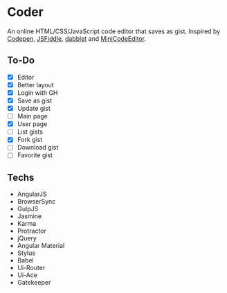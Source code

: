 # Coder
An online HTML/CSS/JavaScript code editor that saves as gist.
Inspired by [Codepen](http://codepen.io/), [JSFiddle](http://jsfiddle.net/), [dabblet](http://dabblet.com/) and [MiniCodeEditor](http://xem.github.io/miniCodeEditor/).

## To-Do
- [x] Editor
- [x] Better layout
- [x] Login with GH
- [x] Save as gist
- [x] Update gist
- [ ] Main page
- [x] User page
- [ ] List gists
- [x] Fork gist
- [ ] Download gist
- [ ] Favorite gist

## Techs
- AngularJS
- BrowserSync
- GulpJS
- Jasmine
- Karma
- Protractor
- jQuery
- Angular Material
- Stylus
- Babel
- Ui-Router
- Ui-Ace
- Gatekeeper
